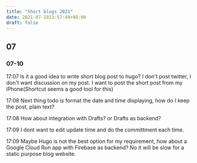 ```yaml
---
title: "Short blogs 2021"
date: 2021-07-1013:57:48+08:00
draft: false
---
```


## 07

### 07-10

17:07 Is it a good idea to write short blog post to hugo? I don't post twitter, I don't want discussion on my post. I want to post the short post from my iPhone(Shortcut seems a good tool for this)

17:08 Next thing todo is format the date and time displaying, how do I keep the post, plain text?

17:08 How about integration with Drafts? or Drafts as backend?

17:09 I dont want to edit update time and do the committment each time.

17:09 Maybe Hugo is not the best option for my requirement, how about a Google Cloud Run app with Firebase as backend? No it will be slow for a static purpose blog website.

